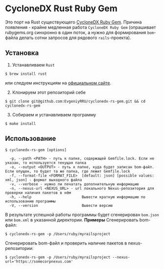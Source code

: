 # CycloneDX Rust Ruby Gem

Это порт на Rust существующего [CycloneDX Ruby Gem](https://github.com/CycloneDX/cyclonedx-ruby-gem/tree/master). Причина появления - крайне медленная работа `CycloneDX Ruby Gem` (опрашивает rubygems.org синхронно в один поток, а нужно для формирования `bom`-файла делать сотни запросов для рядового `rails`-проекта).

## Установка
1. Устанавливаем `Rust`
```shell
$ brew install rust
```
или следуем инструкциям на [официальном сайте](https://www.rust-lang.org/tools/install).

2. Клонируем этот репозиторий себе
```
$ git clone git@github.com:EvgeniyRRU/cyclonedx-rs-gem.git && cd cyclonedx-rs-gem
```
3. Собираем и устанавливаем программу
```
$ make install
```
## Использование
```shell
$ cyclonedx-rs-gem [options]

```
```
  -p, --path <PATH> - путь к папке, содержащей Gemfile.lock. Если не указан, то используется текущая папка
  -o, --output <OUTPUT> - путь к папке, куда будет записан bom-файл. Если опущен, то будет та же папка, где лежит Gemfile.lock
  -f, --format-file <FORMAT_FILE>  [default: json] [possible values: xml, json] - формат выходного файла
  -v, --verbose - нужно ли печатать дополнительную информацию
  -n, --nexus-url <NEXUS_URL> - url локального Nexus-репозитория для проверки наличия пакетов в нём
  -h, --help                       Вывести краткую информацию по использованию программы
  -V, --version                    Вывести версию
```
В результате успешной работы программы будет сгенерирован `bom.json` или `bom.xml` в указанной директории.
**Примеры**
Сгенерировать bom-файл:
```shell
$ cyclonedx-rs-gem -p /Users/ruby/myrailsproject
```
Сгенерировать bom-файл и проверить наличие пакетов в nexus-репозитории:
```shell
$ cyclonedx-rs-gem -p /Users/ruby/myrailsproject --nexus-url='https://somecorpnexus.com'
```
